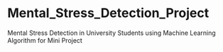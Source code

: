 # Mental_Stress_Detection_Project
Mental Stress Detection in University Students using Machine Learning Algorithm for Mini Project  
